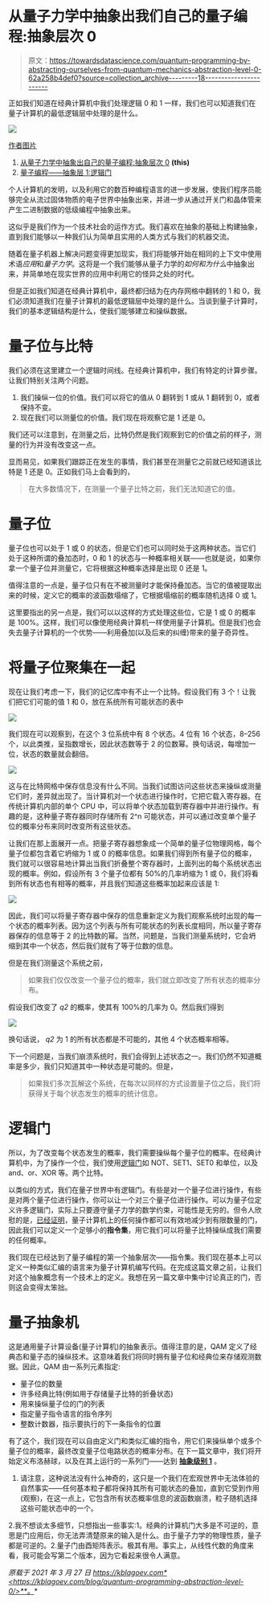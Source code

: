 # 从量子力学中抽象出我们自己的量子编程:抽象层次 0

> 原文：<https://towardsdatascience.com/quantum-programming-by-abstracting-ourselves-from-quantum-mechanics-abstraction-level-0-62a258b4def0?source=collection_archive---------18----------------------->

正如我们知道在经典计算机中我们处理逻辑 0 和 1 一样，我们也可以知道我们在量子计算机的最低逻辑层中处理的是什么。

![](img/b71249000bb48d3486065d4723e4c7d7.png)

[作者图片](https://kblagoev.com/blog/quantum-programming-abstraction-level-0/)

1.  [从量子力学中抽象出自己的量子编程:抽象层次 0](https://kblagoev.medium.com/quantum-programming-by-abstracting-ourselves-from-quantum-mechanics-abstraction-level-0-62a258b4def0) **(this)**
2.  [量子编程——抽象层 1:逻辑门](https://kblagoev.medium.com/quantum-programming-abstraction-level-1-logic-gates-486f941e831a)

个人计算机的发明，以及利用它的数百种编程语言的进一步发展，使我们程序员能够完全从流过固体物质的电子世界中抽象出来，并进一步从通过开关门和晶体管来产生二进制数据的低级编程中抽象出来。

这似乎是我们作为一个技术社会的运作方式。我们喜欢在抽象的基础上构建抽象，直到我们能够以一种我们认为简单且实用的人类方式与我们的机器交流。

随着在量子机器上解决问题变得更加现实，我们将能够开始在相同的上下文中使用术语*应用*和*量子力学*。这将是一个我们能够从量子力学的*如何和为什么*中抽象出来，并简单地在现实世界的应用中利用它的怪异之处的时代。

但是正如我们知道在经典计算机中，最终都归结为在内存网格中翻转的 1 和 0，我们必须知道我们在量子计算机的最低逻辑层中处理的是什么。当谈到量子计算时，我们的基本逻辑结构是什么，使我们能够建立和操纵数据。

# 量子位与比特

我们必须在这里建立一个逻辑时间线。在经典计算机中，我们有特定的计算步骤。让我们特别关注两个问题。

1.  我们操纵一位的价值。我们可以将它的值从 0 翻转到 1 或从 1 翻转到 0，或者保持不变。
2.  现在我们可以测量位的价值。我们现在将观察它是 1 还是 0。

我们还可以注意到，在测量之后，比特仍然是我们观察到它的价值之前的样子，测量的行为并没有改变这一点。

显而易见，如果我们跟踪正在发生的事情，我们甚至在测量它之前就已经知道该比特是 1 还是 0。正如我们马上会看到的，

> 在大多数情况下，在测量一个量子比特之前，我们无法知道它的值。

# 量子位

量子位也可以处于 1 或 0 的状态，但是它们也可以同时处于这两种状态。当它们处于这种所谓的叠加态时，0 和 1 的状态与一种概率相关联——也就是说，如果你拿一个量子位并测量它，它将根据这种概率选择是出现 0 还是 1。

值得注意的一点是，量子位只有在不被测量时才能保持叠加态。当它的值被提取出来的时候，定义它的概率的波函数塌缩了，它根据塌缩前的概率随机选择 0 或 1。

这里要指出的另一点是，我们可以以这样的方式处理这些位，它是 1 或 0 的概率是 100%。这样，我们可以像使用经典计算机一样使用量子计算机。但是我们也会失去量子计算机的一个优势——利用叠加(以及后来的纠缠)带来的量子奇异性。

# 将量子位聚集在一起

现在让我们考虑一下，我们的记忆库中有不止一个比特。假设我们有 3 个！让我们把它们可能的值 1 和 0，放在系统所有可能状态的表中

![](img/dd8fac1b71c89a00995f741de3c1abef.png)

我们现在可以观察到，在这个 3 位系统中有 8 个状态。4 位有 16 个状态，8–256 个，以此类推，呈指数增长，因此状态数等于 2 的位数幂。换句话说，每增加一位，状态的数量就会翻倍。

![](img/4e9fe811b8710e148dec6b3b4359e63a.png)

这与在比特网格中保存信息没有什么不同。当我们试图访问这些状态来操纵或测量它们时，差异就出现了。当计算机对一个状态进行操作时，它把它载入寄存器。在传统计算机内部的单个 CPU 中，可以将单个状态加载到寄存器中并进行操作。有趣的是，这种量子寄存器同时存储所有 2^n 可能状态，并可以通过改变单个量子位的概率分布来同时改变所有这些状态。

让我们在那上面展开一点。把量子寄存器想象成一个简单的量子位物理网格，每个量子位都包含着它坍缩为 1 或 0 的概率信息。如果我们得到所有量子位的概率，我们就可以很容易地计算出当我们折叠整个寄存器时，上面列出的每个系统状态出现的概率。例如，假设所有 3 个量子位都有 50%的几率坍缩为 1 或 0，我们将看到所有状态也有相等的概率，并且我们知道这些概率加起来应该是 1:

![](img/61941b0d7075f43fc881f16f279c505a.png)

因此，我们可以将量子寄存器中保存的信息重新定义为我们观察系统时出现的每一个状态的概率列表。因为这个列表与所有可能状态的列表长度相同，所以量子寄存器保存的信息等于 2 的比特数的幂。当然，问题是，当我们测量系统时，它会坍缩到其中一个状态，然后我们就有了等于位数的信息。

但是在我们测量这个系统之前，

> 如果我们仅仅改变一个量子位的概率，我们就立即改变了所有状态的概率分布。

假设我们改变了 *q2* 的概率，使其有 100%的几率为 0。然后我们得到

![](img/419067593105f87cb751365f09f2a8cc.png)

换句话说， *q2* 为 1 的所有状态都是不可能的，其他 4 个状态概率相等。

下一个问题是，当我们崩溃系统时，我们会得到上述状态之一。我们仍然不知道概率是多少，我们只知道其中一种状态是可能的。但是，

> 如果我们多次瓦解这个系统，在每次以同样的方式设置量子位之后，我们将获得关于每个状态发生的概率的统计信息。

# 逻辑门

所以，为了改变每个状态发生的概率，我们需要操纵每个量子位的概率。在经典计算机中，为了操作一个位，我们使用[逻辑门](https://en.wikipedia.org/wiki/Logic_gate)如 NOT、SET1、SET0 和单位，以及 and、or、XOR 等。两个比特。

以类似的方式，我们在量子世界中有逻辑门。有些是对一个量子位进行操作，有些是对两个量子位进行操作，你可以让一个对三个量子位进行操作。可以为量子位定义许多逻辑门，实际上只要遵守量子力学的数学约束，可能性是无穷的。但令人欣慰的是，[已经证明](https://en.wikipedia.org/wiki/Solovay%E2%80%93Kitaev_theorem)，量子计算机上的任何操作都可以有效地减少到有限数量的门，因此我们可以定义一个足够小的**指令集**，用它我们可以将量子比特操纵成我们需要的任何概率。

我们现在已经达到了量子编程的第一个抽象层次——指令集。我们现在基本上可以定义一种类似汇编的语言来为量子计算机编写代码。在完成这篇文章之前，让我们对这个抽象概念有一个技术上的定义。我想在另一篇文章中集中讨论真正的门，否则这会变得太笨拙。

# 量子抽象机

这是通用量子计算设备(量子计算机)的抽象表示。值得注意的是，QAM 定义了经典态和量子态的操纵技术。这意味着我们将同时拥有量子位和经典位来存储观测数据。因此，QAM 由一系列元素指定:

*   量子位的数量
*   许多经典比特(例如用于存储量子比特的折叠状态)
*   用来操纵量子位的门的列表
*   指定量子指令语言的指令序列
*   整数计数器，指示要执行的下一条指令的位置

有了这个，我们现在可以自由定义门和类似汇编的指令，用它们来操纵单个或多个量子位的概率，最终改变量子位电路状态的概率分布。在下一篇文章中，我们将开始定义布洛赫球，以及在其上运行的一系列门——达到 [**抽象级别 1**](https://kblagoev.com/blog/quantum-programming-abstraction-level-1-logic-gates/) 。

1.  请注意，这种说法没有什么神奇的，这只是一个我们在宏观世界中无法体验的自然事实——任何基本粒子都将保持其所有可能状态的叠加，直到它受到作用(观察)，在这一点上，它包含所有状态概率信息的波函数崩溃，粒子随机选择这些可能状态中的一个。

2.我不想谈太多细节，只想指出一些事实:1。经典的计算机门大多是不可逆的，意思是门应用后，你无法弄清楚原来的输入是什么。由于量子力学的物理性质，量子都是可逆的。2.量子门由酉矩阵表示。极其有用。事实上，从线性代数的角度来看，我可能会写第二个版本，因为它看起来很令人满意。

*原载于 2021 年 3 月 27 日 https://kblagoev.com*<https://kblagoev.com/blog/quantum-programming-abstraction-level-0/>**。**